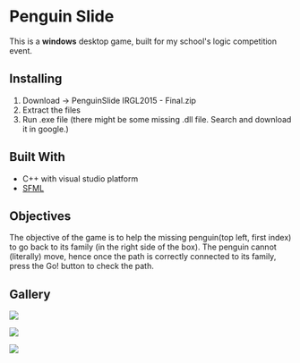 # Penguin Slide

This is a <b>windows</b> desktop game, built for my school's logic competition event. 

## Installing
1. Download -> PenguinSlide IRGL2015 - Final.zip 
2. Extract the files
3. Run .exe file (there might be some missing .dll file. Search and download it in google.)

## Built With
* C++ with visual studio platform
* [SFML](https://www.sfml-dev.org/)

## Objectives
The objective of the game is to help the missing penguin(top left, first index) to go back to its family (in the right side of the box). The penguin cannot (literally) move, hence once the path is correctly connected to its family, press the Go! button to check the path.

## Gallery 

![](https://github.com/liliesterw/PenguinSlide/tree/master/Gallery/home.PNG)


![](https://github.com/liliesterw/PenguinSlide/blob/master/Gallery/game%20play.PNG)


![](https://github.com/liliesterw/PenguinSlide/blob/master/Gallery/win.PNG)

